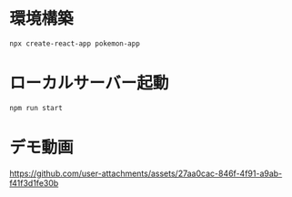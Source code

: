 # 環境構築

```zsh
npx create-react-app pokemon-app
```

# ローカルサーバー起動
```zsh
npm run start
```

# デモ動画



https://github.com/user-attachments/assets/27aa0cac-846f-4f91-a9ab-f41f3d1fe30b








